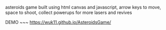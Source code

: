 asteroids game built using html canvas and javascript,
arrow keys to move,
space to shoot,
collect powerups for more lasers and revives

DEMO ~~~ https://wuk11.github.io/AsteroidsGame/
